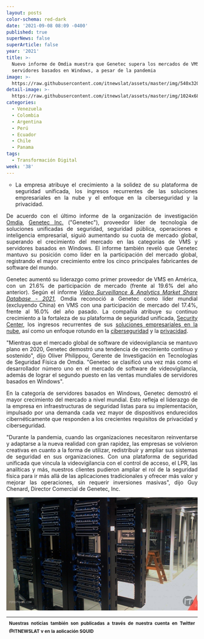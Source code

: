 ```yaml
---
layout: posts
color-schema: red-dark
date: '2021-09-08 08:09 -0400'
published: true
superNews: false
superArticle: false
year: '2021'
title: >-
  Nuevo informe de Omdia muestra que Genetec supera los mercados de VMS y
  servidores basados en Windows, a pesar de la pandemia
image: >-
  https://raw.githubusercontent.com/itnewslat/assets/master/img/540x320/Servidores-p.jpg
detail-image: >-
  https://raw.githubusercontent.com/itnewslat/assets/master/img/1024x680/Servidores-g.jpg
categories:
  - Venezuela
  - Colombia
  - Argentina
  - Perú
  - Ecuador
  - Chile
  - Panama
tags:
  - Transformación Digital
week: '38'
---
```

<ul style="list-style-type: circle; text-align: justify;">
	<li>La empresa atribuye el crecimiento a la solidez de su plataforma de seguridad unificada, los ingresos recurrentes de las soluciones empresariales en la nube y el enfoque en la ciberseguridad y la privacidad.</li>
</ul>
<p style="text-align: justify;">De acuerdo con el último informe de la organización de investigación <a href="https://omdia.tech.informa.com/">Omdia</a>, <a href="https://www.genetec.com/es">Genetec Inc.</a> ("Genetec"), proveedor líder de tecnología de soluciones unificadas de seguridad, seguridad pública, operaciones e inteligencia empresarial, siguió aumentando su cuota de mercado global, superando el crecimiento del mercado en las categorías de VMS y servidores basados en Windows. El informe también reveló que Genetec mantuvo su posición como líder en la participación del mercado global, registrando el mayor crecimiento entre los cinco principales fabricantes de software del mundo.</p>
<p style="text-align: justify;">Genetec aumentó su liderazgo como primer proveedor de VMS en América, con un 21.6% de participación de mercado (frente al 19.6% del año anterior). Según el informe <a href="https://omdia.tech.informa.com/OM018968/Video-Surveillance--Analytics-Market-Share-Database--2021"><em>Video Surveillance &amp; Analytics Market Share Database - 2021</em></a>, Omdia reconoció a Genetec como líder mundial (excluyendo China) en VMS con una participación de mercado del 17.4%, frente al 16.0% del año pasado. La compañía atribuye su continuo crecimiento a la fortaleza de su plataforma de seguridad unificada, <a href="https://www.genetec.com/es/soluciones/productos/security-center">Security Center</a>, los ingresos recurrentes de sus <a href="https://www.genetec.com/es/soluciones/productos/stratocast/resumen-general">soluciones empresariales en la nube</a>, así como un enfoque rotundo en la <a href="https://www.genetec.com/es/soporte/centro-de-confianza/nuestro-enfoque">ciberseguridad</a> y la <a href="https://www.genetec.com/es/soporte/centro-de-confianza/proteger-la-privacidad">privacidad</a>.</p>
<p style="text-align: justify;">"Mientras que el mercado global de software de videovigilancia se mantuvo plano en 2020, Genetec demostró una tendencia de crecimiento continuo y sostenido", dijo Oliver Philippou, Gerente de Investigación en Tecnologías de Seguridad Física de Omdia. "Genetec se clasificó una vez más como el desarrollador número uno en el mercado de software de videovigilancia, además de lograr el segundo puesto en las ventas mundiales de servidores basados en Windows".</p>
<p style="text-align: justify;">En la categoría de servidores basados en Windows, Genetec demostró el mayor crecimiento del mercado a nivel mundial. Esto refleja el liderazgo de la empresa en infraestructuras de seguridad listas para su implementación, impulsado por una demanda cada vez mayor de dispositivos endurecidos cibernéticamente que responden a los crecientes requisitos de privacidad y ciberseguridad.</p>
<p style="text-align: justify;">"Durante la pandemia, cuando las organizaciones necesitaron reinventarse y adaptarse a la nueva realidad con gran rapidez, las empresas se volvieron creativas en cuanto a la forma de utilizar, redistribuir y ampliar sus sistemas de seguridad en sus organizaciones. Con una plataforma de seguridad unificada que vincula la videovigilancia con el control de acceso, el LPR, las analíticas y más, nuestros clientes pudieron ampliar el rol de la seguridad física para ir más allá de las aplicaciones tradicionales y ofrecer más valor y mejorar las operaciones, sin requerir inversiones masivas", dijo Guy Chenard, Director Comercial de Genetec, Inc.</p>

![](https://raw.githubusercontent.com/itnewslat/assets/master/img/540x320/Servidores-p.jpg)

<table style="height: 42px;" width="569">
<tbody>
<tr>
<td style="text-align: justify;"><sub><strong>Nuestras noticias también son publicadas a través de nuestra cuenta en Twitter <a href="https://twitter.com/itnewslat?lang=es">@ITNEWSLAT</a> y en la aplicación <a href="https://squidapp.co/en/">SQUID</a></strong></sub></td>
</tr>
</tbody>
</table>
